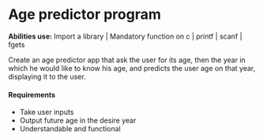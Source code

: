 # Age predictor program 

**Abilities use:** Import a library | Mandatory function on c | printf | scanf | fgets

Create an age predictor app that ask the user for its age, then the year in which he would like to know his age, and predicts the user age on that year, displaying it to the user.

#### Requirements

- Take user inputs
- Output future age in the desire year
- Understandable and functional

